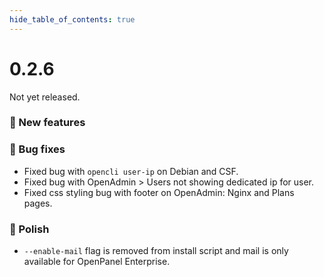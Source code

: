 ```yaml
--- 
hide_table_of_contents: true
---
```


# 0.2.6

Not yet released.

### 🚀 New features


### 🐛 Bug fixes
- Fixed bug with `opencli user-ip` on Debian and CSF.
- Fixed bug with OpenAdmin > Users not showing dedicated ip for user.
- Fixed css styling bug with footer on OpenAdmin: Nginx and Plans pages.

### 💅 Polish
- `--enable-mail` flag is removed from install script and mail is only available for OpenPanel Enterprise.
